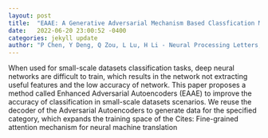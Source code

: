 ```yaml
---
layout: post
title:  "EAAE: A Generative Adversarial Mechanism Based Classfication Method for Small-scale Datasets"
date:   2022-06-20 23:00:52 -0400
categories: jekyll update
author: "P Chen, Y Deng, Q Zou, L Lu, H Li - Neural Processing Letters, 2022"
---
```

When used for small-scale datasets classification tasks, deep neural networks are difficult to train, which results in the network not extracting useful features and the low accuracy of network. This paper proposes a method called Enhanced Adversarial Autoencoders (EAAE) to improve the accuracy of classification in small-scale datasets scenarios. We reuse the decoder of the Adversarial Autoencoders to generate data for the specified category, which expands the training space of the  Cites: Fine-grained attention mechanism for neural machine translation